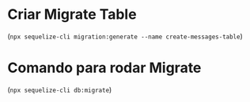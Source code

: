 # Criar Migrate Table 

(`npx sequelize-cli migration:generate --name create-messages-table`)


# Comando para rodar Migrate

(`npx sequelize-cli db:migrate`)

